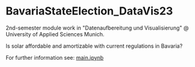 # BavariaStateElection_DataVis23

2nd-semester module work in "Datenaufbereitung und Visualisierung" @ University of Applied Sciences Munich.

Is solar affordable and amortizable with current regulations in Bavaria?

For further information see: [main.ipynb](src/main.ipynb)
